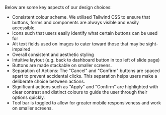 Below are some key aspects of our design choices:

- Consistent colour scheme. We utilised Tailwind CSS to ensure that buttons, forms and components are always visible and easily accessible.
- Icons such that users easily identify what certain buttons can be used for
- Alt text fields used on images to cater toward those that may be sight-impaired
- Overall consistent and aesthetic styling
- Intuitive laytout (e.g. back to dashboard button in top left of slide page)
- Buttons are made stackable on smaller screens.
- Separation of Actions: The "Cancel" and "Confirm" buttons are spaced apart to prevent accidental clicks. This separation helps users make a deliberate choice between actions.
- Significant actions such as "Apply" and "Confirm" are highlighted with clear contrast and distinct colours to guide the user through their options quickly.
- Tool bar is toggled to allow for greater mobile responsiveness and work on smaller screens.

